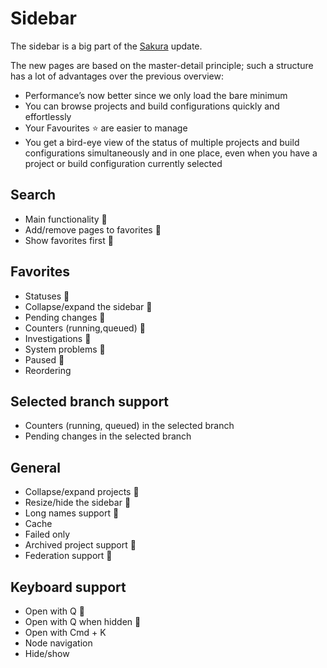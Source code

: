 # Sidebar
The sidebar is a big part of the [Sakura](https://github.com/JetBrains/teamcity-roadmap/blob/master/Sakura.md) update.

The new pages are based on the master-detail principle; such a structure has a lot of advantages over the previous overview:
* Performance’s now better since we only load the bare minimum
* You can browse projects and build configurations quickly and effortlessly
* Your Favourites ⭐ are easier to manage
* You get a bird-eye view of the status of multiple projects and build 
configurations simultaneously and in one place, even when you have a project or
build configuration currently selected


## Search
  * Main functionality :checkered_flag:
  * Add/remove pages to favorites :checkered_flag:
  * Show favorites first :checkered_flag:

## Favorites
 
  * Statuses :checkered_flag:
  * Collapse/expand the sidebar :checkered_flag:
  * Pending changes :checkered_flag:
  * Counters (running,queued) :checkered_flag:
  * Investigations :checkered_flag:
  * System problems :checkered_flag:
  * Paused :checkered_flag:
  * Reordering 

## Selected branch support
* Counters (running, queued) in the selected branch
* Pending changes in the selected branch

## General
* Collapse/expand projects :checkered_flag:
* Resize/hide the sidebar :checkered_flag:
* Long names support :checkered_flag:
* Cache 
* Failed only
* Archived project support :checkered_flag:
* Federation support :checkered_flag: 

## Keyboard support
  * Open with Q :checkered_flag:
  * Open with Q when hidden :checkered_flag:
  * Open with Cmd + K
  * Node navigation
  * Hide/show 
 
